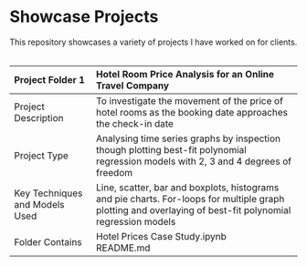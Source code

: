

# Showcase Projects<br />

This repository showcases a variety of projects I have worked on for clients.<br />
<br />

|**Project Folder 1** | Hotel Room Price Analysis for an Online Travel Company|
|:------------- | :----------|
|Project Description| To investigate the movement of the price of hotel rooms as the booking date approaches the check-in date|
|Project Type| Analysing time series graphs by inspection though plotting best-fit polynomial regression models with 2, 3 and 4 degrees of freedom |
|Key Techniques and Models Used| Line, scatter, bar and boxplots, histograms and pie charts. For-loops for multiple graph plotting and overlaying of best-fit polynomial regression models |
|Folder Contains| Hotel Prices Case Study.ipynb<br /> README.md|
<br />

